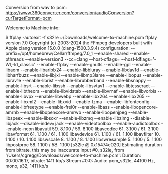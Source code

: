 Conversion from wav to pcm: https://www.360converter.com/conversion/audioConversion?curTargetFormat=pcm

Welcome to Machine info:

$ ffplay -autoexit -f s32le ~/Downloads/welcome-to-machine.pcm
ffplay version 7.0 Copyright (c) 2003-2024 the FFmpeg developers
  built with Apple clang version 15.0.0 (clang-1500.3.9.4)
  configuration: --prefix=/opt/homebrew/Cellar/ffmpeg/7.0_1 --enable-shared --enable-pthreads --enable-version3 --cc=clang --host-cflags= --host-ldflags='-Wl,-ld_classic' --enable-ffplay --enable-gnutls --enable-gpl --enable-libaom --enable-libaribb24 --enable-libbluray --enable-libdav1d --enable-libharfbuzz --enable-libjxl --enable-libmp3lame --enable-libopus --enable-librav1e --enable-librist --enable-librubberband --enable-libsnappy --enable-libsrt --enable-libssh --enable-libsvtav1 --enable-libtesseract --enable-libtheora --enable-libvidstab --enable-libvmaf --enable-libvorbis --enable-libvpx --enable-libwebp --enable-libx264 --enable-libx265 --enable-libxml2 --enable-libxvid --enable-lzma --enable-libfontconfig --enable-libfreetype --enable-frei0r --enable-libass --enable-libopencore-amrnb --enable-libopencore-amrwb --enable-libopenjpeg --enable-libspeex --enable-libsoxr --enable-libzmq --enable-libzimg --disable-libjack --disable-indev=jack --enable-videotoolbox --enable-audiotoolbox --enable-neon
  libavutil      59.  8.100 / 59.  8.100
  libavcodec     61.  3.100 / 61.  3.100
  libavformat    61.  1.100 / 61.  1.100
  libavdevice    61.  1.100 / 61.  1.100
  libavfilter    10.  1.100 / 10.  1.100
  libswscale      8.  1.100 /  8.  1.100
  libswresample   5.  1.100 /  5.  1.100
  libpostproc    58.  1.100 / 58.  1.100
[s32le @ 0x15474c020] Estimating duration from bitrate, this may be inaccurate
Input #0, s32le, from '/Users/cgregg/Downloads/welcome-to-machine.pcm':
  Duration: 00:00:16.17, bitrate: 1411 kb/s
  Stream #0:0: Audio: pcm_s32le, 44100 Hz, mono, s32, 1411 kb/s
